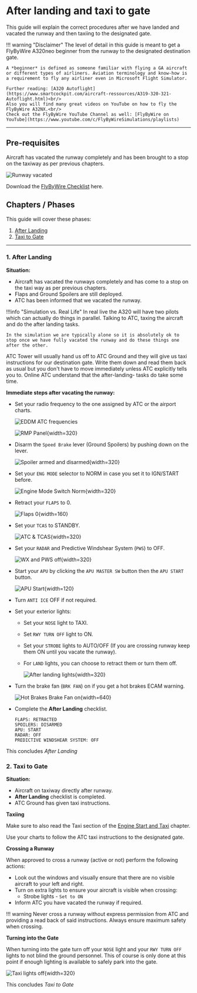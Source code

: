 # After landing and taxi to gate

This guide will explain the correct procedures after we have landed and vacated the runway and then taxiing to the designated gate.

!!! warning "Disclaimer"
    The level of detail in this guide is meant to get a FlyByWire A320neo beginner from the runway to the designated destination gate.

    A *beginner* is defined as someone familiar with flying a GA aircraft or different types of airliners. Aviation terminology and know-how is a requirement to fly any airliner even in Microsoft Flight Simulator.

    Further reading: [A320 Autoflight](https://www.smartcockpit.com/aircraft-ressources/A319-320-321-Autoflight.html)<br/>
    Also you will find many great videos on YouTube on how to fly the FlyByWire A32NX.<br/>
    Check out the FlyByWire YouTube Channel as well: [FlyByWire on YouTube](https://www.youtube.com/c/FlyByWireSimulations/playlists)

---

## Pre-requisites

Aircraft has vacated the runway completely and has been brought to a stop on the taxiway as per previous chapters.

![Runway vacated](../assets/beginner-guide/after-landing/Runway_vacated.png "Runway vacated")

Download the [FlyByWire Checklist](../assets/FBW_A32NX_CHECKLIST.pdf) here.

## Chapters / Phases

This guide will cover these phases:

1. [After Landing](#1-after-landing)
2. [Taxi to Gate](#2-taxi-to-gate)

---

### 1. After Landing

**Situation:**

- Aircraft has vacated the runways completely and has come to a  stop on the taxi way as per previous chapters.
- Flaps and Ground Spoilers are still deployed.
- ATC has been informed that we vacated the runway.

!!!info "Simulation vs. Real Life"
    In real live the A320 will have two pilots which can actually do things in parallel. Talking to ATC, taxing the aircraft and do the after landing tasks.

    In the simulation we are typically alone so it is absolutely ok to stop once we have fully vacated the runway and do these things one after the other.

ATC Tower will usually hand us off to ATC Ground and they will give us taxi instructions for our destination gate. Write them down and read them back as usual but you don't have to move immediately unless ATC explicitly tells you to. Online ATC understand that the after-landing- tasks do take some time.

**Immediate steps after vacating the runway:**

- Set your radio frequency to the one assigned by ATC or the airport charts.

    ![EDDM ATC frequencies](../assets/beginner-guide/after-landing/EDDM-frequency-chart.png "EDDM ATC frequencies")

    ![RMP Panel](../assets/beginner-guide/after-landing/RMP-Panel.png "RMP Panel"){width=320}

- Disarm the `Speed Brake` lever (Ground Spoilers) by pushing down on the lever.

    ![Spoiler armed and disarmed](../assets/beginner-guide/after-landing/Spoiler.png "Spoiler armed and disarmed"){width=320}

- Set your `ENG MODE` selector to NORM in case you set it to IGN/START before.

    ![Engine Mode Switch Norm](../assets/beginner-guide/after-landing/Engine-Mode-Switch-Norm.png "Engine Mode Switch Norm"){width=320}

- Retract your `FLAPS` to 0.

    ![Flaps 0](../assets/beginner-guide/after-landing/Flaps-0.png "Flaps 0"){width=160}

- Set your `TCAS` to STANDBY.

    ![ATC & TCAS](../assets/beginner-guide/after-landing/ATC-TCAS-Panel.png "ATC & TCAS"){width=320}

- Set your `RADAR` and Predictive Windshear System (`PWS`) to OFF.

    ![WX and PWS off](../assets/beginner-guide/after-landing/WX-PWS-off.png "WX and PWS off"){width=320}

- Start your `APU` by clicking the `APU MASTER SW` button then the `APU START` button.

    ![APU Start](../assets/beginner-guide/after-landing/APU-Start.png "APU Start"){width=120}

- Turn `ANTI ICE` OFF if not required.

- Set your exterior lights:
    - Set your `NOSE` light to TAXI.
    - Set `RWY TURN OFF` light to ON.
    - Set your `STROBE` lights to AUTO/OFF (If you are crossing runway keep them ON until you vacate the runway).
    - For `LAND` lights, you can choose to retract them or turn them off.

        ![After landing lights](../assets/beginner-guide/after-landing/Taxi-light-on.png "After landing lights"){width=320}

- Turn the brake fan (`BRK FAN`) on if you get a hot brakes ECAM warning.

    ![Hot Brakes Brake Fan on](../assets/beginner-guide/after-landing/Brake-Fan.png "Hot Brakes Brake Fan on"){width=640}

- Complete the **After Landing** checklist.
    ```
    FLAPS: RETRACTED
    SPOILERS: DISARMED
    APU: START
    RADAR: OFF
    PREDICTIVE WINDSHEAR SYSTEM: OFF        
    ```

This concludes *After Landing*

### 2. Taxi to Gate

**Situation:**

- Aircraft on taxiway directly after runway.
- **After Landing** checklist is completed.
- ATC Ground has given taxi instructions.

**Taxiing**

Make sure to also read the Taxi section of the [Engine Start and Taxi](/engine-start-taxi/#taxi) chapter.

Use your charts to follow the ATC taxi instructions to the designated gate.

**Crossing a Runway**

When approved to cross a runway (active or not) perform the following actions:

- Look out the windows and visually ensure that there are no visible aircraft to your left and right.
- Turn on extra lights to ensure your aircraft is visible when crossing:
    - Strobe lights - `Set to ON`
- Inform ATC you have vacated the runway if required.

!!! warning
    Never cross a runway without express permission from ATC and providing a read back of said instructions. Always ensure maximum safety when crossing.

**Turning into the Gate**

 When turning into the gate turn off your `NOSE` light and your `RWY TURN OFF` lights to not blind the ground personnel. This of course is only done at this point if enough lighting is available to safely park into the gate.

![Taxi lights off](../assets/beginner-guide/after-landing/Lights_Taxi_off.png "Lights_Taxi_off.png"){width=320}

This concludes *Taxi to Gate*



